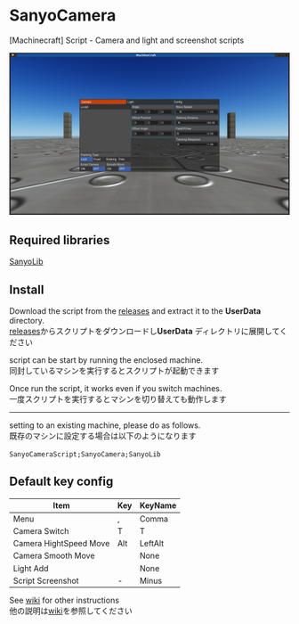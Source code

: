 # SanyoCamera
[Machinecraft] Script - Camera and light and screenshot scripts

![screenshot](https://github.com/eajtciv/SanyoCamera/blob/master/docs/img/screenshot.png "screenshot")

## Required libraries
[SanyoLib](https://github.com/eajtciv/SanyoLib)

## Install

Download the script from the [releases](https://github.com/eajtciv/SanyoCamera/releases) and extract it to the **UserData** directory.  
[releases](https://github.com/eajtciv/SanyoCamera/releases)からスクリプトをダウンロードし**UserData** ディレクトリに展開してください

script can be start by running the enclosed machine.  
同封しているマシンを実行するとスクリプトが起動できます

Once run the script, it works even if you switch machines.  
一度スクリプトを実行するとマシンを切り替えても動作します
***

setting to an existing machine, please do as follows.  
既存のマシンに設定する場合は以下のようになります

```SanyoCameraScript;SanyoCamera;SanyoLib```

## Default key config
| Item | Key | KeyName |
----|----|---- 
| Menu          | , | Comma |
| Camera Switch | T | T |
| Camera HightSpeed Move | Alt | LeftAlt |
| Camera Smooth Move |  | None |
| Light Add |  | None |
| Script Screenshot | - | Minus |

See [wiki](https://github.com/eajtciv/SanyoCamera/wiki) for other instructions  
他の説明は[wiki](https://github.com/eajtciv/SanyoCamera/wiki)を参照してください
